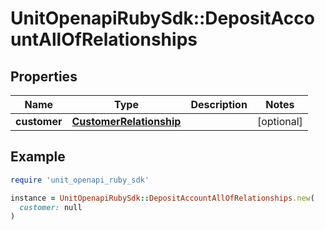 # UnitOpenapiRubySdk::DepositAccountAllOfRelationships

## Properties

| Name | Type | Description | Notes |
| ---- | ---- | ----------- | ----- |
| **customer** | [**CustomerRelationship**](CustomerRelationship.md) |  | [optional] |

## Example

```ruby
require 'unit_openapi_ruby_sdk'

instance = UnitOpenapiRubySdk::DepositAccountAllOfRelationships.new(
  customer: null
)
```


